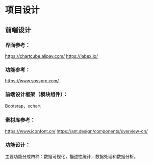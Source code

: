 # 项目设计
## 前端设计

### 界面参考：
https://chartcube.alipay.com/
https://labex.io/

### 功能参考：
https://www.spsspro.com/

### 前端设计框架（模块组件）：
Bootsrap，echart

### 素材库参考：
https://www.iconfont.cn/
https://ant.design/components/overview-cn/

### 功能设计：
主要功能分成四种：数据可视化，描述性统计，数据处理和数据分析。


